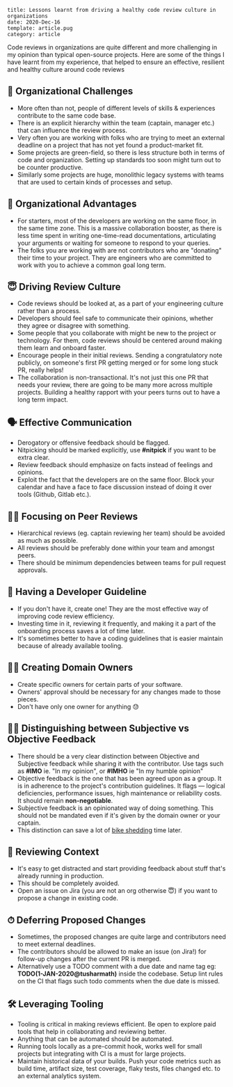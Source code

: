 ```metadata
title: Lessons learnt from driving a healthy code review culture in organizations
date: 2020-Dec-16
template: article.pug
category: article
```

Code reviews in organizations are quite different and more challenging in my opinion than typical open-source projects. Here are some of the things I have learnt from my experience, that helped to ensure an effective, resilient and healthy culture around code reviews

## 🥴 Organizational Challenges

- More often than not, people of different levels of skills & experiences contribute to the same code base.
- There is an explicit hierarchy within the team (captain, manager etc.) that can influence the review process.
- Very often you are working with folks who are trying to meet an external deadline on a project that has not yet found a product-market fit.
- Some projects are green-field, so there is less structure both in terms of code and organization. Setting up standards too soon might turn out to be counter productive.
- Similarly some projects are huge, monolithic legacy systems with teams that are used to certain kinds of processes and setup.

## 💃 Organizational Advantages

- For starters, most of the developers are working on the same floor, in the same time zone. This is a massive collaboration booster, as there is less time spent in writing one-time-read documentations, articulating your arguments or waiting for someone to respond to your queries.
- The folks you are working with are not contributors who are "donating" their time to your project. They are engineers who are committed to work with you to achieve a common goal long term.

## 😇 Driving Review Culture

- Code reviews should be looked at, as a part of your engineering culture rather than a process.
- Developers should feel safe to communicate their opinions, whether they agree or disagree with something.
- Some people that you collaborate with might be new to the project or technology. For them, code reviews should be centered around making them learn and onboard faster.
- Encourage people in their initial reviews. Sending a congratulatory note publicly, on someone's first PR getting merged or for some long stuck PR, really helps!
- The collaboration is non-transactional. It's not just this one PR that needs your review, there are going to be many more across multiple projects. Building a healthy rapport with your peers turns out to have a long term impact.

## 🗣 Effective Communication

- Derogatory or offensive feedback should be flagged.
- Nitpicking should be marked explicitly, use **#nitpick** if you want to be extra clear.
- Review feedback should emphasize on facts instead of feelings and opinions.
- Exploit the fact that the developers are on the same floor. Block your calendar and have a face to face discussion instead of doing it over tools (Github, Gitlab etc.).

## 💁‍♀️ Focusing on Peer Reviews

- Hierarchical reviews (eg. captain reviewing her team) should be avoided as much as possible.
- All reviews should be preferably done within your team and amongst peers.
- There should be minimum dependencies between teams for pull request approvals.

## 📝 Having a Developer Guideline

- If you don't have it, create one! They are the most effective way of improving code review efficiency.
- Investing time in it, reviewing it frequently, and making it a part of the onboarding process saves a lot of time later.
- It's sometimes better to have a coding guidelines that is easier maintain because of already available tooling.

## 👮‍♀️ Creating Domain Owners

- Create specific owners for certain parts of your software.
- Owners' approval should be necessary for any changes made to those pieces.
- Don't have only one owner for anything 😓

## 🤷‍♀️ Distinguishing between Subjective vs Objective Feedback

- There should be a very clear distinction between Objective and Subjective feedback while sharing it with the contributor. Use tags such as **#IMO** ie. "In my opinion", or **#IMHO** ie "In my humble opinion"
- Objective feedback is the one that has been agreed upon as a group. It is in adherence to the project's contribution guidelines. It flags — logical deficiencies, performance issues, high maintenance or reliability costs. It should remain **non-negotiable**.
- Subjective feedback is an opinionated way of doing something. This should not be mandated even if it's given by the domain owner or your captain.
- This distinction can save a lot of [bike shedding] time later.

[bike shedding]: https://en.wiktionary.org/wiki/bikeshedding

## 🧐 Reviewing Context

- It's easy to get distracted and start providing feedback about stuff that's already running in production.
- This should be completely avoided.
- Open an issue on Jira (you are not an org otherwise 😇) if you want to propose a change in existing code.

## ⏱ Deferring Proposed Changes

- Sometimes, the proposed changes are quite large and contributors need to meet external deadlines.
- The contributors should be allowed to make an issue (on Jira!) for follow-up changes after the current PR is merged.
- Alternatively use a TODO comment with a due date and name tag eg: **TODO(1-JAN-2020@tusharmath)** inside the codebase. Setup lint rules on the CI that flags such todo comments when the due date is missed.

## 🛠 Leveraging Tooling

- Tooling is critical in making reviews efficient. Be open to explore paid tools that help in collaborating and reviewing better.
- Anything that can be automated should be automated.
- Running tools locally as a pre-commit hook, works well for small projects but integrating with CI is a must for large projects.
- Maintain historical data of your builds. Push your code metrics such as build time, artifact size, test coverage, flaky tests, files changed etc. to an external analytics system.
